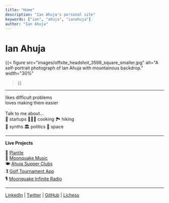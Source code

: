 ```yaml
---
title: "Home"
description: "Ian Ahuja's personal site"
keywords: ["ian", "ahuja", "ianahuja"]
author: "Ian Ahuja"
---
```


# Ian Ahuja

<div class="centered-content">

{{< figure
    src="images/offsite_headshot_3598_square_smaller.jpg"
    alt="A self-portrait photograph of Ian Ahuja with mountainous backdrop."
    width="30%"
>}}

---

likes difficult problems<br>
loves making them easier<br>
<br>
Talk to me about...
<br>
🚀 startups 🧑🏽‍🍳 cooking 🏞️ hiking<br>
🎹 synths 🏛️ politics 🌌 space

---

**Live Projects**

🌱 [Plantle](https://plantle.netlify.app)  
🎹 [Moonquake Music](https://m-oonquake.bandcamp.com)  
🍽️ [Ahuja Supper Clubs](/supperclubs/)  
🏌️ [Golf Tournament App](https://ruffryder.golf)  
🎙️ [Moonquake Infinite Radio](https://radio.spookyaction.media)

---

[LinkedIn](https://www.linkedin.com/in/ianahuja) | [Twitter](https://x.com/12ian34) | [GitHub](https://github.com/12ian34) | [Lichess](https://lichess.org/@/ahujjj/)

</div>